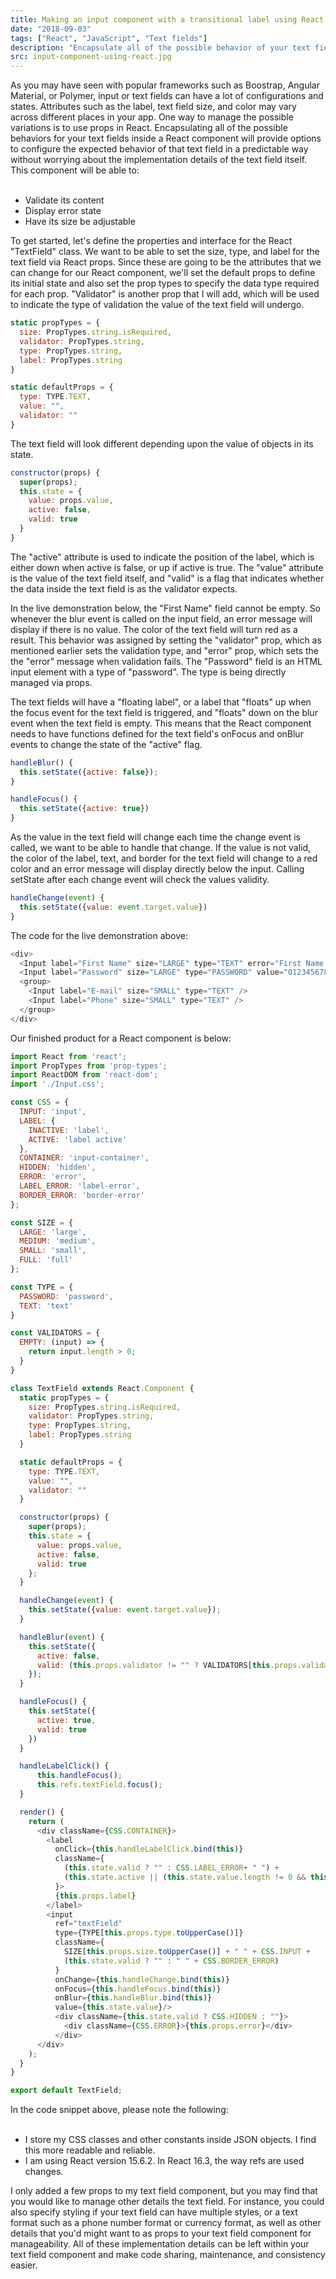 ```yaml
---
title: Making an input component with a transitional label using React
date: "2018-09-03"
tags: ["React", "JavaScript", "Text fields"]
description: "Encapsulate all of the possible behavior of your text field in a React component."
src: input-component-using-react.jpg
---
```

<paragraph>
  As you may have seen with popular frameworks such as <BlogLink href="https://getbootstrap.com/">Boostrap</BlogLink>,
  <BlogLink href="https://material.angular.io/">Angular Material</BlogLink>, or <BlogLink href="https://www.polymer-project.org/">Polymer</BlogLink>, input or text fields can have a lot of configurations and states. Attributes such as the label, text field size, and color may vary across different places in your app. One way to manage the possible variations is to use <BlogLink href="https://reactjs.org/docs/components-and-props.html"
  ">props</BlogLink> in <BlogLink href="https://reactjs.org/">React</BlogLink>. Encapsulating all of the possible behaviors for your text fields inside a React <BlogLink href="https://reactjs.org/docs/components-and-props.html"
  ">component</BlogLink> will provide options to configure the expected behavior of that text field in a predictable way without worrying about the implementation details of the text field itself.
</paragraph>

<paragraph>
  <div>This component will be able to:</div>
  <br/>
  <ul>
    <li>Validate its content</li>
    <li>Display error state</li>
    <li>Have its size be adjustable</li>
  </ul>
</paragraph>

<paragraph>
  To get started, let's define the properties and interface for the React "TextField" class. We
  want to be able to set the size, type, and label for the text field via React props.
</paragraph>

<paragraph>
  Since these are going to be the attributes that we can change for our React component, we'll set the default props to define its initial state and also set the <BlogLink href="https://reactjs.org/docs/typechecking-with-proptypes.html">prop types</BlogLink> to specify the data type required for each prop. "Validator" is another prop that I will add, which will be used to indicate the type of validation the value of the text field will undergo.
</paragraph>

<snippet>

  ```javascript
  static propTypes = {
    size: PropTypes.string.isRequired,
    validator: PropTypes.string,
    type: PropTypes.string,
    label: PropTypes.string
  }

  static defaultProps = {
    type: TYPE.TEXT,
    value: "",
    validator: ""
  }
  ```

</snippet>

<paragraph>
  The text field will look different depending upon the value of objects in its state.
</paragraph>

<snippet>

```javascript
constructor(props) {
  super(props);
  this.state = {
    value: props.value,
    active: false,
    valid: true
  }
}
```

</snippet>

<paragraph>
  The "active" attribute is used to indicate the position of the label, which is either down when active is false, or up if active is  true. The "value" attribute is the value of the text field itself, and "valid" is a flag that indicates whether the data inside the text field is as the validator expects.
</paragraph>

<paragraph id="demo">In the live demonstration below, the "First Name" field cannot be empty. So whenever the blur event is called on the input field, an error message will display if there is no value. The color of the text field will turn red as a result. This behavior was assigned by setting the "validator" prop, which as mentioned earlier sets the validation type, and "error" prop, which sets the the "error" message when validation fails. The "Password" field is an HTML input element with a type of "password". The type is being directly managed via props.</paragraph>

<snippet>

<paragraph className="d-flex flex-row justify-content-center">
  <form>
    <textfield label="First Name" size="LARGE" type="TEXT" error="First Name cannot be empty." validator="EMPTY"></textfield>
    <textfield label="Password" size="LARGE" type="PASSWORD" value="0123456789"></textfield>
    <group>
      <textfield label="E-mail" size="SMALL" type="TEXT"></textfield>
      <textfield label="Phone" size="SMALL" type="TEXT"></textfield>
    </group>
  </form>
</paragraph>

<paragraph>
  The text fields will have a "floating label", or a label that "floats" up when the focus event for the text field is
  triggered, and "floats" down on the blur event when the text field is empty. This means that the React component needs
  to have functions defined for the text field's onFocus and onBlur events to change the state of the "active" flag.
</paragraph>

<snippet>

```javascript
handleBlur() {
  this.setState({active: false});
}

handleFocus() {
  this.setState({active: true})
}
```

</snippet>

<paragraph>
  As the value in the text field will change each time the change event is called, we want to be able to handle that change. If the value is not valid,
  the color of the label, text, and border for the text field will change to a red color and an error message will display directly below the input. Calling
  setState after each change event will check the values validity.
</paragraph>

<snippet>

```javascript
handleChange(event) {
  this.setState({value: event.target.value})
}
```

</snippet>

<paragraph>The code for the <BlogLink href='#demo'>live demonstration above</BlogLink>:</paragraph>

<snippet>

```javascript
<div>
  <Input label="First Name" size="LARGE" type="TEXT" error="First Name cannot be empty." validator="EMPTY"/>
  <Input label="Password" size="LARGE" type="PASSWORD" value="0123456789" />
  <group>
    <Input label="E-mail" size="SMALL" type="TEXT" />
    <Input label="Phone" size="SMALL" type="TEXT" />
  </group>
</div>
```

</snippet>

<paragraph>Our finished product for a React component is below:</paragraph>

<snippet>

```javascript
import React from 'react';
import PropTypes from 'prop-types';
import ReactDOM from 'react-dom';
import './Input.css';

const CSS = {
  INPUT: 'input',
  LABEL: {
    INACTIVE: 'label',
    ACTIVE: 'label active'
  },
  CONTAINER: 'input-container',
  HIDDEN: 'hidden',
  ERROR: 'error',
  LABEL_ERROR: 'label-error',
  BORDER_ERROR: 'border-error'
};

const SIZE = {
  LARGE: 'large',
  MEDIUM: 'medium',
  SMALL: 'small',
  FULL: 'full'
};

const TYPE = {
  PASSWORD: 'password',
  TEXT: 'text'
}

const VALIDATORS = {
  EMPTY: (input) => {
    return input.length > 0;
  }
}

class TextField extends React.Component {
  static propTypes = {
    size: PropTypes.string.isRequired,
    validator: PropTypes.string,
    type: PropTypes.string,
    label: PropTypes.string
  }

  static defaultProps = {
    type: TYPE.TEXT,
    value: "",
    validator: ""
  }

  constructor(props) {
    super(props);
    this.state = {
      value: props.value,
      active: false,
      valid: true
    };
  }

  handleChange(event) {
    this.setState({value: event.target.value});
  }

  handleBlur(event) {
    this.setState({
      active: false,
      valid: (this.props.validator != "" ? VALIDATORS[this.props.validator](event.target.value) : true)
    });
  }

  handleFocus() {
    this.setState({
      active: true,
      valid: true
    })
  }

  handleLabelClick() {
      this.handleFocus();
      this.refs.textField.focus();
  }

  render() {
    return (
      <div className={CSS.CONTAINER}>
        <label
          onClick={this.handleLabelClick.bind(this)}
          className={
            (this.state.valid ? "" : CSS.LABEL_ERROR+ " ") +
            (this.state.active || (this.state.value.length != 0 && this.state.value != undefined) ? CSS.LABEL.ACTIVE : CSS.LABEL.INACTIVE)
          }>
          {this.props.label}
        </label>
        <input
          ref="textField"
          type={TYPE[this.props.type.toUpperCase()]}
          className={
            SIZE[this.props.size.toUpperCase()] + " " + CSS.INPUT +
            (this.state.valid ? "" : " " + CSS.BORDER_ERROR)
          }
          onChange={this.handleChange.bind(this)}
          onFocus={this.handleFocus.bind(this)}
          onBlur={this.handleBlur.bind(this)}
          value={this.state.value}/>
          <div className={this.state.valid ? CSS.HIDDEN : ""}>
            <div className={CSS.ERROR}>{this.props.error}</div>
          </div>
      </div>
    );
  }
}

export default TextField;

```

</snippet>

<paragraph>
  <div>In the code snippet above, please note the following:</div>
  <br/>
  <ul>
    <li>I store my CSS classes and other constants inside JSON objects. I find this more readable and reliable.</li>
    <li>I am using React version 15.6.2. In React 16.3, the way <BlogLink href="https://reactjs.org/docs/refs-and-the-dom.html">refs are used</BlogLink> changes.</li>
  </ul>
</paragraph>

<paragraph>
   I only added a few props to my text field component, but you may find that you would like to manage other details the text field. For instance, you could also specify styling if your text field can have multiple styles, or a text format such as a phone number format or currency format, as well as other details that you'd might want to as props to your text field component for manageability. All of these implementation details can be left within your text field component and make code sharing, maintenance, and consistency easier.
</paragraph>
